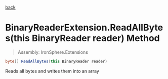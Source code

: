 ﻿

[back](/IronSphere.Extensions/types/BinaryReaderExtension)

# BinaryReaderExtension.ReadAllBytes(this BinaryReader reader) Method

> Assembly: IronSphere.Extensions

```csharp
byte[] ReadAllBytes(this BinaryReader reader)
```

Reads all bytes and writes them into an array

 
